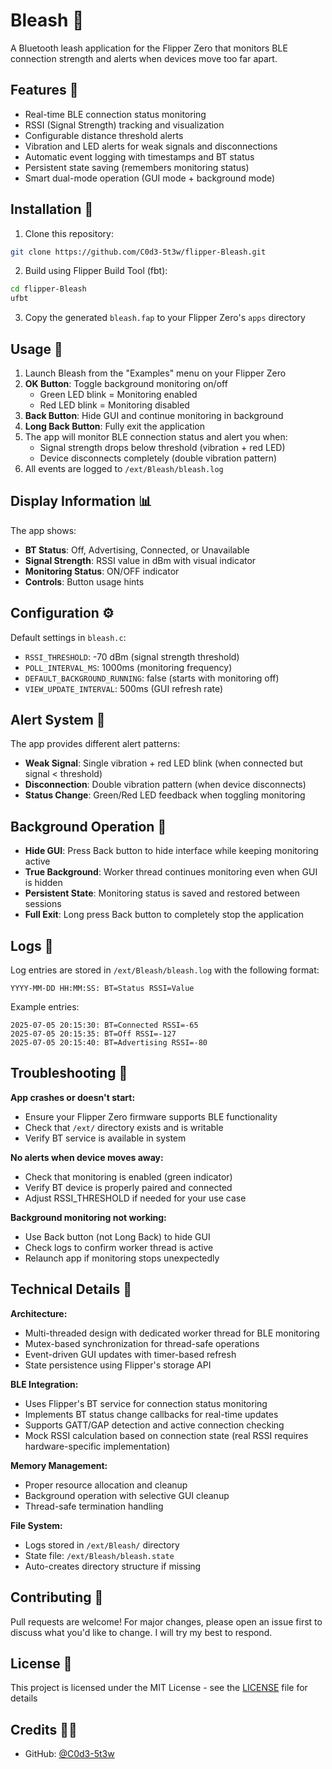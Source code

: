 # Bleash 📱

A Bluetooth leash application for the Flipper Zero that monitors BLE connection strength and alerts when devices move too far apart.

## Features 🌟

- Real-time BLE connection status monitoring
- RSSI (Signal Strength) tracking and visualization
- Configurable distance threshold alerts
- Vibration and LED alerts for weak signals and disconnections
- Automatic event logging with timestamps and BT status
- Persistent state saving (remembers monitoring status)
- Smart dual-mode operation (GUI mode + background mode)

## Installation 🔧

1. Clone this repository:
```bash
git clone https://github.com/C0d3-5t3w/flipper-Bleash.git
```

2. Build using Flipper Build Tool (fbt):
```bash
cd flipper-Bleash
ufbt
```

3. Copy the generated `bleash.fap` to your Flipper Zero's `apps` directory

## Usage 📖

1. Launch Bleash from the "Examples" menu on your Flipper Zero
2. **OK Button**: Toggle background monitoring on/off
   - Green LED blink = Monitoring enabled
   - Red LED blink = Monitoring disabled
3. **Back Button**: Hide GUI and continue monitoring in background
4. **Long Back Button**: Fully exit the application
5. The app will monitor BLE connection status and alert you when:
   - Signal strength drops below threshold (vibration + red LED)
   - Device disconnects completely (double vibration pattern)
6. All events are logged to `/ext/Bleash/bleash.log`

## Display Information 📊

The app shows:
- **BT Status**: Off, Advertising, Connected, or Unavailable
- **Signal Strength**: RSSI value in dBm with visual indicator
- **Monitoring Status**: ON/OFF indicator
- **Controls**: Button usage hints

## Configuration ⚙️

Default settings in `bleash.c`:
- `RSSI_THRESHOLD`: -70 dBm (signal strength threshold)
- `POLL_INTERVAL_MS`: 1000ms (monitoring frequency)
- `DEFAULT_BACKGROUND_RUNNING`: false (starts with monitoring off)
- `VIEW_UPDATE_INTERVAL`: 500ms (GUI refresh rate)

## Alert System 🚨

The app provides different alert patterns:
- **Weak Signal**: Single vibration + red LED blink (when connected but signal < threshold)
- **Disconnection**: Double vibration pattern (when device disconnects)
- **Status Change**: Green/Red LED feedback when toggling monitoring

## Background Operation 🔄

- **Hide GUI**: Press Back button to hide interface while keeping monitoring active
- **True Background**: Worker thread continues monitoring even when GUI is hidden
- **Persistent State**: Monitoring status is saved and restored between sessions
- **Full Exit**: Long press Back button to completely stop the application

## Logs 📝

Log entries are stored in `/ext/Bleash/bleash.log` with the following format:
```
YYYY-MM-DD HH:MM:SS: BT=Status RSSI=Value
```

Example entries:
```
2025-07-05 20:15:30: BT=Connected RSSI=-65
2025-07-05 20:15:35: BT=Off RSSI=-127
2025-07-05 20:15:40: BT=Advertising RSSI=-80
```

## Troubleshooting 🔧

**App crashes or doesn't start:**
- Ensure your Flipper Zero firmware supports BLE functionality
- Check that `/ext/` directory exists and is writable
- Verify BT service is available in system

**No alerts when device moves away:**
- Check that monitoring is enabled (green indicator)
- Verify BT device is properly paired and connected
- Adjust RSSI_THRESHOLD if needed for your use case

**Background monitoring not working:**
- Use Back button (not Long Back) to hide GUI
- Check logs to confirm worker thread is active
- Relaunch app if monitoring stops unexpectedly

## Technical Details 🔧

**Architecture:**
- Multi-threaded design with dedicated worker thread for BLE monitoring
- Mutex-based synchronization for thread-safe operations
- Event-driven GUI updates with timer-based refresh
- State persistence using Flipper's storage API

**BLE Integration:**
- Uses Flipper's BT service for connection status monitoring
- Implements BT status change callbacks for real-time updates
- Supports GATT/GAP detection and active connection checking
- Mock RSSI calculation based on connection state (real RSSI requires hardware-specific implementation)

**Memory Management:**
- Proper resource allocation and cleanup
- Background operation with selective GUI cleanup
- Thread-safe termination handling

**File System:**
- Logs stored in `/ext/Bleash/` directory
- State file: `/ext/Bleash/bleash.state`
- Auto-creates directory structure if missing

## Contributing 🤝

Pull requests are welcome! For major changes, please open an issue first to discuss what you'd like to change. I will try my best to respond.

## License 📄

This project is licensed under the MIT License - see the [LICENSE](LICENSE) file for details

## Credits 🤘🏼

- GitHub: [@C0d3-5t3w](https://github.com/C0d3-5t3w)

